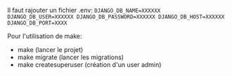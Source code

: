 Il faut rajouter un fichier .env:
    ``DJANGO_DB_NAME=XXXXXX
    DJANGO_DB_USER=XXXXXX
    DJANGO_DB_PASSWORD=XXXXXX
    DJANGO_DB_HOST=XXXXXX
    DJANGO_DB_PORT=XXXX``


Pour l'utilisation de make:
- make (lancer le projet)
- make migrate (lancer les migrations)
- make createsuperuser (création d'un user admin)